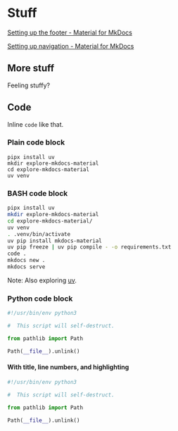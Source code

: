 # Stuff

[Setting up the footer - Material for MkDocs](https://squidfunk.github.io/mkdocs-material/setup/setting-up-the-footer/#setting-up-the-footer)

[Setting up navigation - Material for MkDocs](https://squidfunk.github.io/mkdocs-material/setup/setting-up-navigation/#sticky-navigation-tabs)

## More stuff

Feeling stuffy?

## Code

Inline `code` like that.

### Plain code block

```
pipx install uv
mkdir explore-mkdocs-material
cd explore-mkdocs-material
uv venv
```

### BASH code block

``` bash
pipx install uv
mkdir explore-mkdocs-material
cd explore-mkdocs-material/
uv venv
. .venv/bin/activate
uv pip install mkdocs-material
uv pip freeze | uv pip compile - -o requirements.txt
code .
mkdocs new .
mkdocs serve
```

Note: Also exploring [uv](https://github.com/astral-sh/uv).


### Python code block

``` py
#!/usr/bin/env python3

#  This script will self-destruct.

from pathlib import Path

Path(__file__).unlink()
```

#### With title, line numbers, and highlighting

``` py title="self_destruct.py" linenums="1" hl_lines="7"
#!/usr/bin/env python3

#  This script will self-destruct.

from pathlib import Path

Path(__file__).unlink()
```
